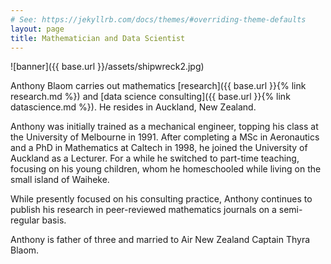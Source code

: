 ```yaml
---
# See: https://jekyllrb.com/docs/themes/#overriding-theme-defaults
layout: page
title: Mathematician and Data Scientist
---
```

![banner]({{ base.url }}/assets/shipwreck2.jpg)

Anthony Blaom carries out mathematics
[research]({{ base.url }}{% link research.md %})  and [data science consulting]({{ base.url
}}{% link datascience.md %}). He resides in Auckland, New Zealand.

Anthony was initially trained as a mechanical engineer, topping his
class at the University of Melbourne in 1991. After completing a
MSc in Aeronautics and a
PhD in Mathematics at Caltech in 1998, he joined the University of
Auckland as a Lecturer.  For a while he switched
to part-time teaching, focusing on his young children,
whom he homeschooled while living on the small island of Waiheke.

While presently focused on his consulting practice, Anthony
continues to publish  his research in peer-reviewed mathematics
journals on a semi-regular basis.

Anthony is father of three and married to Air New Zealand Captain Thyra Blaom.

<!-- ![portrait]({{base.url}}/assets/portrait.jpg) -->
